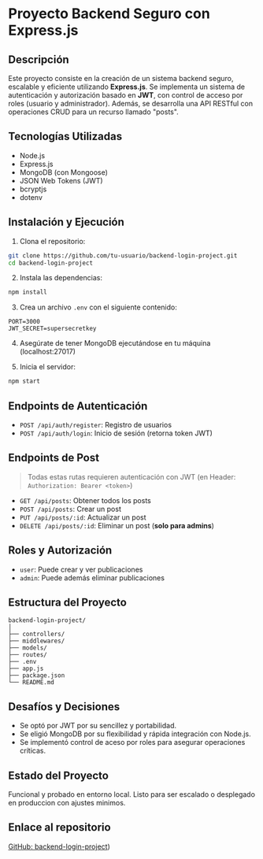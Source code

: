 # Proyecto Backend Seguro con Express.js

##  Descripción
Este proyecto consiste en la creación de un sistema backend seguro, escalable y eficiente utilizando **Express.js**. Se implementa un sistema de autenticación y autorización basado en **JWT**, con control de acceso por roles (usuario y administrador). Además, se desarrolla una API RESTful con operaciones CRUD para un recurso llamado "posts".

##  Tecnologías Utilizadas
- Node.js
- Express.js
- MongoDB (con Mongoose)
- JSON Web Tokens (JWT)
- bcryptjs
- dotenv

## Instalación y Ejecución

1. Clona el repositorio:
```bash
git clone https://github.com/tu-usuario/backend-login-project.git
cd backend-login-project
```

2. Instala las dependencias:
```bash
npm install
```

3. Crea un archivo `.env` con el siguiente contenido:
```
PORT=3000
JWT_SECRET=supersecretkey
```

4. Asegúrate de tener MongoDB ejecutándose en tu máquina (localhost:27017)

5. Inicia el servidor:
```bash
npm start
```

##  Endpoints de Autenticación

- `POST /api/auth/register`: Registro de usuarios
- `POST /api/auth/login`: Inicio de sesión (retorna token JWT)

##  Endpoints de Post

> Todas estas rutas requieren autenticación con JWT (en Header: `Authorization: Bearer <token>`)

- `GET /api/posts`: Obtener todos los posts
- `POST /api/posts`: Crear un post
- `PUT /api/posts/:id`: Actualizar un post
- `DELETE /api/posts/:id`: Eliminar un post (**solo para admins**)

##  Roles y Autorización
- `user`: Puede crear y ver publicaciones
- `admin`: Puede además eliminar publicaciones

##  Estructura del Proyecto

```
backend-login-project/
│
├── controllers/
├── middlewares/
├── models/
├── routes/
├── .env
├── app.js
├── package.json
└── README.md
```

##  Desafíos y Decisiones
- Se optó por JWT por su sencillez y portabilidad.
- Se eligió MongoDB por su flexibilidad y rápida integración con Node.js.
- Se implementó control de aceso por roles para asegurar operaciones críticas.

##  Estado del Proyecto
Funcional y probado en entorno local. Listo para ser escalado o desplegado en produccion con ajustes minimos.

##  Enlace al repositorio
[GitHub: backend-login-project](https://github.com/sergioinfante-create/trabajo/edit/main/README.md))
